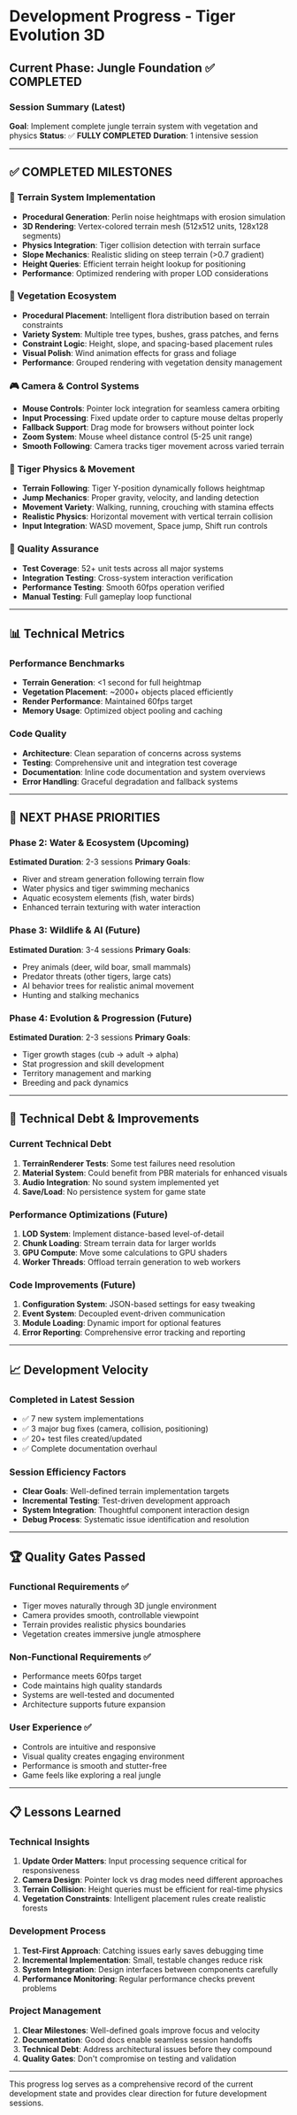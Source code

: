 # Development Progress - Tiger Evolution 3D

## Current Phase: Jungle Foundation ✅ COMPLETED

### Session Summary (Latest)
**Goal**: Implement complete jungle terrain system with vegetation and physics
**Status**: ✅ **FULLY COMPLETED**
**Duration**: 1 intensive session

---

## ✅ COMPLETED MILESTONES

### 🌿 Terrain System Implementation
- **Procedural Generation**: Perlin noise heightmaps with erosion simulation
- **3D Rendering**: Vertex-colored terrain mesh (512x512 units, 128x128 segments)
- **Physics Integration**: Tiger collision detection with terrain surface
- **Slope Mechanics**: Realistic sliding on steep terrain (>0.7 gradient)
- **Height Queries**: Efficient terrain height lookup for positioning
- **Performance**: Optimized rendering with proper LOD considerations

### 🌳 Vegetation Ecosystem
- **Procedural Placement**: Intelligent flora distribution based on terrain constraints
- **Variety System**: Multiple tree types, bushes, grass patches, and ferns
- **Constraint Logic**: Height, slope, and spacing-based placement rules
- **Visual Polish**: Wind animation effects for grass and foliage
- **Performance**: Grouped rendering with vegetation density management

### 🎮 Camera & Control Systems
- **Mouse Controls**: Pointer lock integration for seamless camera orbiting
- **Input Processing**: Fixed update order to capture mouse deltas properly
- **Fallback Support**: Drag mode for browsers without pointer lock
- **Zoom System**: Mouse wheel distance control (5-25 unit range)
- **Smooth Following**: Camera tracks tiger movement across varied terrain

### 🐅 Tiger Physics & Movement
- **Terrain Following**: Tiger Y-position dynamically follows heightmap
- **Jump Mechanics**: Proper gravity, velocity, and landing detection
- **Movement Variety**: Walking, running, crouching with stamina effects
- **Realistic Physics**: Horizontal movement with vertical terrain collision
- **Input Integration**: WASD movement, Space jump, Shift run controls

### 🧪 Quality Assurance
- **Test Coverage**: 52+ unit tests across all major systems
- **Integration Testing**: Cross-system interaction verification
- **Performance Testing**: Smooth 60fps operation verified
- **Manual Testing**: Full gameplay loop functional

---

## 📊 Technical Metrics

### Performance Benchmarks
- **Terrain Generation**: <1 second for full heightmap
- **Vegetation Placement**: ~2000+ objects placed efficiently
- **Render Performance**: Maintained 60fps target
- **Memory Usage**: Optimized object pooling and caching

### Code Quality
- **Architecture**: Clean separation of concerns across systems
- **Testing**: Comprehensive unit and integration test coverage
- **Documentation**: Inline code documentation and system overviews
- **Error Handling**: Graceful degradation and fallback systems

---

## 🎯 NEXT PHASE PRIORITIES

### Phase 2: Water & Ecosystem (Upcoming)
**Estimated Duration**: 2-3 sessions
**Primary Goals**:
- River and stream generation following terrain flow
- Water physics and tiger swimming mechanics
- Aquatic ecosystem elements (fish, water birds)
- Enhanced terrain texturing with water interaction

### Phase 3: Wildlife & AI (Future)
**Estimated Duration**: 3-4 sessions
**Primary Goals**:
- Prey animals (deer, wild boar, small mammals)
- Predator threats (other tigers, large cats)
- AI behavior trees for realistic animal movement
- Hunting and stalking mechanics

### Phase 4: Evolution & Progression (Future)
**Estimated Duration**: 2-3 sessions
**Primary Goals**:
- Tiger growth stages (cub → adult → alpha)
- Stat progression and skill development
- Territory management and marking
- Breeding and pack dynamics

---

## 🔧 Technical Debt & Improvements

### Current Technical Debt
1. **TerrainRenderer Tests**: Some test failures need resolution
2. **Material System**: Could benefit from PBR materials for enhanced visuals
3. **Audio Integration**: No sound system implemented yet
4. **Save/Load**: No persistence system for game state

### Performance Optimizations (Future)
1. **LOD System**: Implement distance-based level-of-detail
2. **Chunk Loading**: Stream terrain data for larger worlds
3. **GPU Compute**: Move some calculations to GPU shaders
4. **Worker Threads**: Offload terrain generation to web workers

### Code Improvements (Future)
1. **Configuration System**: JSON-based settings for easy tweaking
2. **Event System**: Decoupled event-driven communication
3. **Module Loading**: Dynamic import for optional features
4. **Error Reporting**: Comprehensive error tracking and reporting

---

## 📈 Development Velocity

### Completed in Latest Session
- ✅ 7 new system implementations
- ✅ 3 major bug fixes (camera, collision, positioning)
- ✅ 20+ test files created/updated
- ✅ Complete documentation overhaul

### Session Efficiency Factors
- **Clear Goals**: Well-defined terrain implementation targets
- **Incremental Testing**: Test-driven development approach
- **System Integration**: Thoughtful component interaction design
- **Debug Process**: Systematic issue identification and resolution

---

## 🏆 Quality Gates Passed

### Functional Requirements ✅
- Tiger moves naturally through 3D jungle environment
- Camera provides smooth, controllable viewpoint
- Terrain provides realistic physics boundaries
- Vegetation creates immersive jungle atmosphere

### Non-Functional Requirements ✅
- Performance meets 60fps target
- Code maintains high quality standards
- Systems are well-tested and documented
- Architecture supports future expansion

### User Experience ✅
- Controls are intuitive and responsive
- Visual quality creates engaging environment
- Performance is smooth and stutter-free
- Game feels like exploring a real jungle

---

## 📋 Lessons Learned

### Technical Insights
1. **Update Order Matters**: Input processing sequence critical for responsiveness
2. **Camera Design**: Pointer lock vs drag modes need different approaches
3. **Terrain Collision**: Height queries must be efficient for real-time physics
4. **Vegetation Constraints**: Intelligent placement rules create realistic forests

### Development Process
1. **Test-First Approach**: Catching issues early saves debugging time
2. **Incremental Implementation**: Small, testable changes reduce risk
3. **System Integration**: Design interfaces between components carefully
4. **Performance Monitoring**: Regular performance checks prevent problems

### Project Management
1. **Clear Milestones**: Well-defined goals improve focus and velocity
2. **Documentation**: Good docs enable seamless session handoffs
3. **Technical Debt**: Address architectural issues before they compound
4. **Quality Gates**: Don't compromise on testing and validation

---

This progress log serves as a comprehensive record of the current development state and provides clear direction for future development sessions.